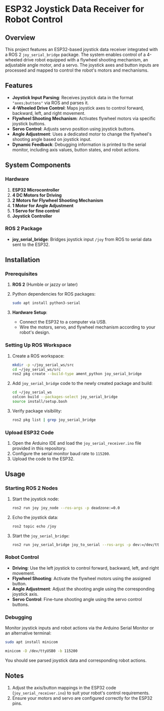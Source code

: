 # ESP32 Joystick Data Receiver for Robot Control

## Overview

This project features an ESP32-based joystick data receiver integrated with a ROS 2 `joy_serial_bridge` package. The system enables control of a 4-wheeled drive robot equipped with a flywheel shooting mechanism, an adjustable angle motor, and a servo. The joystick axes and button inputs are processed and mapped to control the robot's motors and mechanisms.

## Features

- **Joystick Input Parsing**: Receives joystick data in the format `"axes;buttons"` via ROS and parses it.
- **4-Wheeled Drive Control**: Maps joystick axes to control forward, backward, left, and right movement.
- **Flywheel Shooting Mechanism**: Activates flywheel motors via specific joystick buttons.
- **Servo Control**: Adjusts servo position using joystick buttons.
- **Angle Adjustment**: Uses a dedicated motor to change the flywheel's shooting angle based on joystick input.
- **Dynamic Feedback**: Debugging information is printed to the serial monitor, including axis values, button states, and robot actions.

## System Components

### Hardware
1. **ESP32 Microcontroller**
2. **4 DC Motors for Driving**
3. **2 Motors for Flywheel Shooting Mechanism**
4. **1 Motor for Angle Adjustment**
5. **1 Servo for fine control**
6. **Joystick Controller**

### ROS 2 Package
- **joy_serial_bridge**: Bridges joystick input `/joy` from ROS to serial data sent to the ESP32.

## Installation

### Prerequisites
1. **ROS 2** (Humble or jazzy or later)
2. Python dependencies for ROS packages:
   ```bash
   sudo apt install python3-serial
   ```

3. **Hardware Setup**:
   - Connect the ESP32 to a computer via USB.
   - Wire the motors, servo, and flywheel mechanism according to your robot's design.

### Setting Up ROS Workspace
1. Create a ROS workspace:
   ```bash
   mkdir -p ~/joy_serial_ws/src
   cd ~/joy_serial_ws/src
   ros2 pkg create --build-type ament_python joy_serial_bridge
   ```
2. Add `joy_serial_bridge` code to the newly created package and build:
   ```bash
   cd ~/joy_serial_ws
   colcon build --packages-select joy_serial_bridge
   source install/setup.bash
   ```

3. Verify package visibility:
   ```bash
   ros2 pkg list | grep joy_serial_bridge
   ```

### Upload ESP32 Code
1. Open the Arduino IDE and load the `joy_serial_receiver.ino` file provided in this repository.
2. Configure the serial monitor baud rate to `115200`.
3. Upload the code to the ESP32.

## Usage

### Starting ROS 2 Nodes
1. Start the joystick node:
   ```bash
   ros2 run joy joy_node --ros-args -p deadzone:=0.0
   ```
2. Echo the joystick data:
   ```bash
   ros2 topic echo /joy
   ```
3. Start the `joy_serial_bridge`:
   ```bash
   ros2 run joy_serial_bridge joy_to_serial --ros-args -p dev:=/dev/ttyUSB0 -p baud:=115200
   ```

### Robot Control
- **Driving**: Use the left joystick to control forward, backward, left, and right movement.
- **Flywheel Shooting**: Activate the flywheel motors using the assigned button.
- **Angle Adjustment**: Adjust the shooting angle using the corresponding joystick axis.
- **Servo Control**: Fine-tune shooting angle using the servo control buttons.

### Debugging
Monitor joystick inputs and robot actions via the Arduino Serial Monitor or an alternative terminal:
```bash
sudo apt install minicom
```
```bash
minicom -D /dev/ttyUSB0 -b 115200
```
You should see parsed joystick data and corresponding robot actions.

## Notes
1. Adjust the axis/button mappings in the ESP32 code (`joy_serial_receiver.ino`) to suit your robot's control requirements.
2. Ensure your motors and servo are configured correctly for the ESP32 pins.
